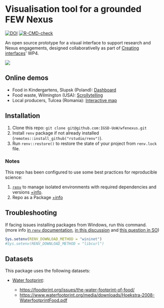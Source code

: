 # Visualisation tool for a grounded FEW Nexus

<!-- badges: start -->



[![DOI](https://zenodo.org/badge/339765992.svg)](https://zenodo.org/badge/latestdoi/339765992)
[![R-CMD-check](https://github.com/IGSD-UoW/wfenexus/workflows/R-CMD-check/badge.svg)](https://github.com/IGSD-UoW/wfenexus/actions)

<!-- badges: end -->

An open source prototype for a visual interface to support research and Nexus engagements, designed collaborativelly as part of [Creating interfaces](https://creatinginterfaces.eifer.kit.edu/)' WP4.

![](man/figures/logo_creating-interfaces_250x104.png)

## Online demos

* Food in Kindergartens, Slupsk (Poland): [Dashboard](https://igsd-uow.github.io/wfenexus_demo/slupsk/slupsk_dashboard.html#overview)
* Food waste, Wilmington (USA):  [Scrollytelling](https://igsd-uow.github.io/wfenexus_demo/wilmington/infographics.html)
* Local producers, Tulcea (Romania): [Interactive map](https://igsd-uow.github.io/wfenexus_demo/tulcea/tulcea_dashboard.html)

## Installation

1.  Clone this repo: `git clone git@github.com:IGSD-UoW/wfenexus.git`
2.  Install `renv` package if not already installed (`remotes::install_github("rstudio/renv")`).
3.  Run `renv::restore()` to restore the state of your project from `renv.lock` file.

### Notes

This repo has been configured to use some best practices for reproducible science:

1.  [`renv`](https://rstudio.github.io/renv/articles/renv.html) to manage isolated environments with required dependencies and versions [+info](https://rstudio.github.io/renv/).
2.  Repo as a Package [+info](https://support.rstudio.com/hc/en-us/articles/200486488-Developing-Packages-with-RStudio)

## Troubleshooting

If facing issues installing packages from Windows, run this command. (more info [in `renv` documentation](https://rstudio.github.io/renv/articles/renv.html#downloads-1), [in this discussion](https://community.rstudio.com/t/cant-install-packages-with-renv/96696/6) and [this question in SO](https://stackoverflow.com/questions/67228070/renvrestore-always-fails-in-windows))

``` r
Sys.setenv(RENV_DOWNLOAD_METHOD = "wininet")
#Sys.setenv(RENV_DOWNLOAD_METHOD = "libcurl")
```

## Datasets

This package uses the following datasets:

-   [Water footprint](https://waterfootprint.org/en/resources/waterstat/product-water-footprint-statistics/):

    -   <https://foodprint.org/issues/the-water-footprint-of-food/>
    -   <https://www.waterfootprint.org/media/downloads/Hoekstra-2008-WaterfootprintFood.pdf>
